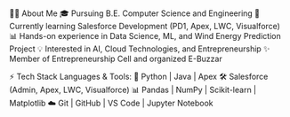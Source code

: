 🧑‍💻 About Me
🎓 Pursuing B.E. Computer Science and Engineering
🌱 Currently learning Salesforce Development (PD1, Apex, LWC, Visualforce)
📊 Hands-on experience in Data Science, ML, and Wind Energy Prediction Project
💡 Interested in AI, Cloud Technologies, and Entrepreneurship
✨ Member of Entrepreneurship Cell and organized E-Buzzar

⚡ Tech Stack
Languages & Tools:
🐍 Python | Java | Apex
🛠 Salesforce (Admin, Apex, LWC, Visualforce)
📊 Pandas | NumPy | Scikit-learn | Matplotlib
☁️ Git | GitHub | VS Code | Jupyter Notebook
